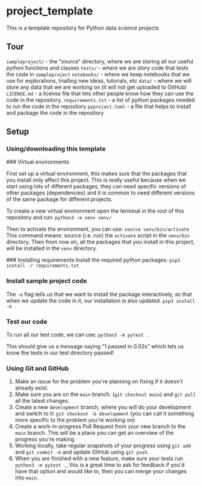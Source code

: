 # project_template
This is a template repository for Python data science projects

## Tour
`sampleproject/` - the "source" directory, where we are storing all our useful python functions and classes
`tests/` - where we are story code that tests the code in `sampleproject`
`notebooks/` - where we keep notebooks that we use for explorations, trialling new ideas, tutorials, etc
`data/` - where we will store any data that we are working on (it will not get uploaded to GitHub)
`LICENSE.md` - a license file that lets other people know how they can use the code in the repository.
`requirements.txt` - a list of python packages needed to run the code in the repository
`pyproject.toml` - a file that helps to install and package the code in the repository

## Setup

### Using/downloading this template



### Virtual environments

First set up a virtual environment, this makes sure that the packages that you install only affect this project. This is really useful because when we start using lots of different packages, they can need specific versions of other packages (dependencies) and it is common to need different versions of the same package for different projects. 

To create a new virtual environment open the terminal in the root of this repository and run:
`python3 -m venv venv/` 

Then to activate the environment, you can use:
`source venv/bin/activate` 
This command means: source (i.e. run) the `activate` script in the `venv/bin` directory.
Then from now on, all the packages that you install in this project, will be installed in the `venv` directory.

### Installing requirements
Install the required python packages:
`pip3 install -r requirements.txt`

### Install sample project code
The `-e` flag tells us that we want to install the package interactively, so that when we update the code in it, our installation is also updated.
`pip3 install -e .`

### Test our code
To run all our test code, we can use:
`python3 -m pytest .`

This should give us a message saying "1 passed in 0.02s" which lets us know the tests in our test directory passed!

### Using Git and GitHub

1. Make an issue for the problem you're planning on fixing if it doesn't already exist.
2. Make sure you are on the `main` branch. (`git checkout main`) and `git pull` all the latest changes.
2. Create a new `development` branch, where you will do your development and switch to it:
`git checkout -b development` (you can call it something more specific to the problem you're working on)
3. Create a work-in-progress Pull Request from your new branch to the `main` branch. This will be a place you can get an overview of the progress you're making.
3. Working locally, take regular snapshots of your progress using `git add` and `git commit -m` and update GitHub using `git push`.
3. When you are finished with a new feature, make sure your tests run `python3 -m pytest .`, this is a great time to ask for feedback if you'd have that option and would like to, then you can merge your changes into `main`. 


